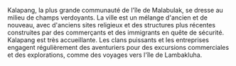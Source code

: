 Kalapang, la plus grande communauté de l'île de Malabulak, se dresse au milieu de champs verdoyants. La ville est un mélange d'ancien et de nouveau, avec d'anciens sites religieux et des structures plus récentes construites par des commerçants et des immigrants en quête de sécurité. Kalapang est très accueillante. Les clans puissants et les entreprises engagent régulièrement des aventuriers pour des excursions commerciales et des explorations, comme des voyages vers l'île de Lambakluha.